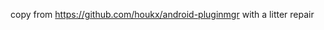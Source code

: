 <p>copy from <a href="https://github.com/houkx/android-pluginmgr">https://github.com/houkx/android-pluginmgr</a> with a litter repair</p>
